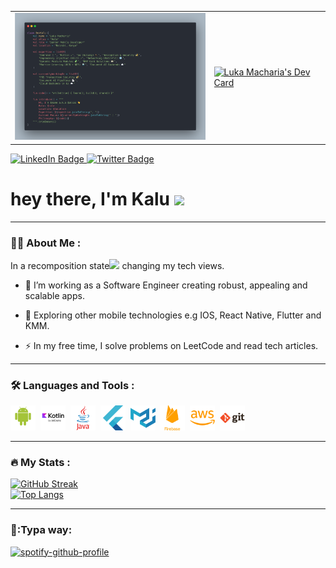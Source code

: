 <div align="center">
  <table>
    <tr>
      <td>
        <img src="images/kalu_class.png" width="360" alt="Kotlin Class About Me"/>
      </td>
      <td>
        <a href="https://app.daily.dev/arichama">
          <img src="https://api.daily.dev/devcards/v2/9o97LQ7kZ.png?type=default&r=cb1" width="356" alt="Luka Macharia's Dev Card"/>
        </a>
      </td>
    </tr>
  </table>
</div>

<div id="badges">
  <a href="https://www.linkedin.com/in/luka-macharia-javadev">
    <img src="https://img.shields.io/badge/LinkedIn-blue?style=for-the-badge&logo=linkedin&logoColor=white" alt="LinkedIn Badge"/>
  </a>
  <a href="https://twitter.com/254Kalu">
    <img src="https://img.shields.io/badge/Twitter-blue?style=for-the-badge&logo=twitter&logoColor=white" alt="Twitter Badge"/>
  </a>
<h1>
  hey there, I'm Kalu
  <img src="https://media.giphy.com/media/hvRJCLFzcasrR4ia7z/giphy.gif" width="30px"/>
</h1>
    
---

### :man_technologist: About Me :
In a recomposition state<img src="https://media.giphy.com/media/WUlplcMpOCEmTGBtBW/giphy.gif" width="30"> changing my tech views.
    
- :telescope: I’m working as a Software Engineer creating robust, appealing and scalable apps.  

- :seedling: Exploring other mobile technologies e.g IOS, React Native, Flutter and KMM.  

- :zap: In my free time, I solve problems on LeetCode and read tech articles.  

---

### :hammer_and_wrench: Languages and Tools :
    
<div>
     <img src="https://github.com/devicons/devicon/blob/master/icons/android/android-original-wordmark.svg" title="Kotlin" alt="kotlin" width="40" height="40"/>&nbsp;
     <img src="https://github.com/devicons/devicon/blob/master/icons/kotlin/kotlin-original-wordmark.svg" title="Kotlin" alt="kotlin" width="40" height="40"/>&nbsp;
  <img src="https://github.com/devicons/devicon/blob/master/icons/java/java-original-wordmark.svg" title="Java" alt="Java" width="40" height="40"/>&nbsp;
     <img src="https://github.com/devicons/devicon/blob/master/icons/flutter/flutter-original.svg" title="Flutter" alt="Flutter" width="40" height="40"/>&nbsp;
  <img src="https://github.com/devicons/devicon/blob/master/icons/materialui/materialui-original.svg" title="Material UI" alt="Material UI" width="40" height="40"/>&nbsp;
  <img src="https://github.com/devicons/devicon/blob/master/icons/firebase/firebase-plain-wordmark.svg" title="Firebase" alt="Firebase" width="40" height="40"/>&nbsp;
  <img src="https://github.com/devicons/devicon/blob/master/icons/amazonwebservices/amazonwebservices-plain-wordmark.svg" title="AWS" alt="AWS" width="40" height="40"/>&nbsp;
  <img src="https://github.com/devicons/devicon/blob/master/icons/git/git-original-wordmark.svg" title="Git" **alt="Git" width="40" height="40"/>
</div>    
    
---

### :fire: My Stats :
[![GitHub Streak](http://github-readme-streak-stats.herokuapp.com?user=kalu254&theme=dark&background=000000)](https://git.io/streak-stats)
</br>
[![Top Langs](https://github-readme-stats.vercel.app/api/top-langs/?username=kalu254&layout=compact&theme=vision-friendly-dark)](https://github.com/kalu254/github-readme-stats)

---

### 🎵:Typa way:


[![spotify-github-profile](https://spotify-github-profile.vercel.app/api/view?uid=rt41jcbexs9gtui0r7id08uc7&cover_image=true&theme=default&show_offline=false&background_color=121212&interchange=false)](https://github.com/kittinan/spotify-github-profile)

</div>
